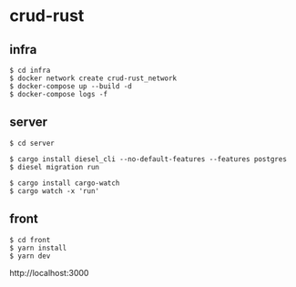 # crud-rust

## infra
```
$ cd infra
$ docker network create crud-rust_network
$ docker-compose up --build -d
$ docker-compose logs -f
```

## server
```
$ cd server

$ cargo install diesel_cli --no-default-features --features postgres
$ diesel migration run

$ cargo install cargo-watch
$ cargo watch -x 'run'
```

## front
```
$ cd front
$ yarn install
$ yarn dev
```

http://localhost:3000
